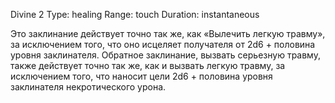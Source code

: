 Divine 2
Type: healing
Range: touch
Duration: instantaneous

Это заклинание действует точно так же, как «Вылечить легкую травму», за исключением того, что оно исцеляет получателя от 2d6 + половина уровня заклинателя. Обратное заклинание, вызвать серьезную травму, также действует точно так же, как и вызвать легкую травму, за исключением того, что наносит цели 2d6 + половина уровня заклинателя некротического урона.